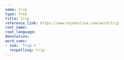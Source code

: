 ```yaml
---
name: trip
type: free
title: trip
reference_link: https://www.etymonline.com/word/trip
root_name: 
root_language: 
denotation: 
word_sums:
- sum: 'Trip + '
  respelling: trip
---
```


